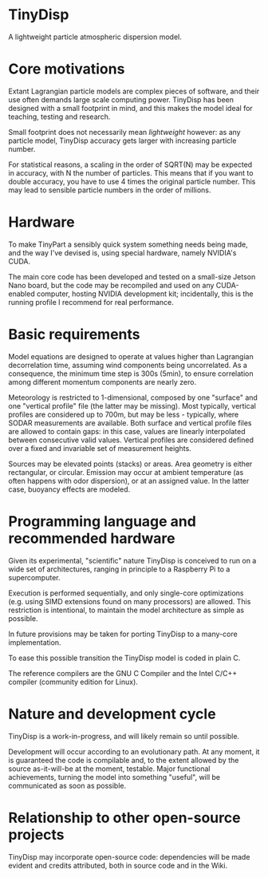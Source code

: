 # TinyDisp
A lightweight particle atmospheric dispersion model.

# Core motivations
Extant Lagrangian particle models are complex pieces of software, and their use often demands large scale computing power. TinyDisp has been designed with a small footprint in mind, and this makes the model ideal for teaching, testing and research.

Small footprint does not necessarily mean _lightweight_ however: as any particle model, TinyDisp accuracy gets larger with increasing particle number.

For statistical reasons, a scaling in the order of SQRT(N) may be expected in accuracy, with N the number of particles. This means that if you want to double accuracy, you have to use 4 times the original particle number. This may lead to sensible particle numbers in the order of millions.

# Hardware

To make TinyPart a sensibly quick system something needs being made, and the way I've devised is, using special hardware, namely NVIDIA's CUDA.

The main core code has been developed and tested on a small-size Jetson Nano board, but the code may be recompiled and used on any CUDA-enabled computer, hosting NVIDIA development kit; incidentally, this is the running profile I recommend for real performance.

# Basic requirements
Model equations are designed to operate at values higher than Lagrangian decorrelation time, assuming wind components being uncorrelated. As a consequence, the minimum time step is 300s (5min), to ensure correlation among different momentum components are nearly zero.

Meteorology is restricted to 1-dimensional, composed by one "surface" and one "vertical profile" file (the latter may be missing). Most typically, vertical profiles are considered up to 700m, but may be less - typically, where SODAR measurements are available. Both surface and vertical profile files are allowed to contain gaps: in this case, values are linearly interpolated between consecutive valid values. Vertical profiles are considered defined over a fixed and invariable set of measurement heights.

Sources may be elevated points (stacks) or areas. Area geometry is either rectangular, or circular. Emission may occur at ambient temperature (as often happens with odor dispersion), or at an assigned value. In the latter case, buoyancy effects are modeled.

# Programming language and recommended hardware
Given its experimental, "scientific" nature TinyDisp is conceived to run on a wide set of architectures, ranging in principle to a Raspberry Pi to a supercomputer.

Execution is performed sequentially, and only single-core optimizations (e.g. using SIMD extensions found on many processors) are allowed. This restriction is intentional, to maintain the model architecture as simple as possible.

In future provisions may be taken for porting TinyDisp to a many-core implementation.

To ease this possible transition the TinyDisp model is coded in plain C.

The reference compilers are the GNU C Compiler and the Intel C/C++ compiler (community edition for Linux). 

# Nature and development cycle
TinyDisp is a work-in-progress, and will likely remain so until possible.

Development will occur according to an evolutionary path. At any moment, it is guaranteed the code is compilable and, to the extent allowed by the source as-it-will-be at the moment, testable. Major functional achievements, turning the model into something "useful", will be communicated as soon as possible.

# Relationship to other open-source projects
TinyDisp may incorporate open-source code: dependencies will be made evident and credits attributed, both in source code and in the Wiki.
